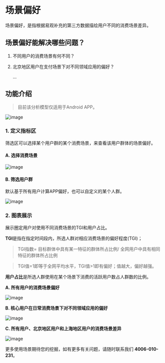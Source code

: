 # 场景偏好

场景偏好，是指根据易观补充的第三方数据描绘用户不同的消费场景差异。

## 场景偏好能解决哪些问题？
1. 不同用户的消费场景有何不同？
1. 北京地区用户在支付场景下对不同领域应用的偏好？

    …
   
## 功能介绍

> 目前该分析模型仅适用于Android APP。

![image](http://imguserradar.analysys.cn/fangzhou/img/2018/04/201804031948372751.png)

### 1. 定义指标区
筛选区可以选择某个用户群的某个消费场景，来查看该用户群体的场景偏好。

#### A. 选择消费场景

![image](http://imguserradar.analysys.cn/fangzhou/img/2018/04/201804031915477852.png)


#### B. 筛选用户群
默认基于所有用户计算APP偏好，也可以自定义的某个人群。

![image](http://imguserradar.analysys.cn/fangzhou/img/2018/04/201804022142037513.png)


### 2. 图表展示

展示圈定用户对使用不同消费场景的TGI和用户占比。

**TGI**是指在指定时间段内，所选人群对相应消费场景的偏好程度(TGI)；

> TGI指数= 目标群体中具有某一特征的群体所占比例/ 全网用户中具有相同特征的群体所占比例

> TGI值=1即等于全网平均水平，TGI值>1即有偏好；值越大，偏好越强。

**用户占比**是所选人群使用在某个场景下消费的活跃用户数占人群数的比例。

**A. 所有用户的消费场景偏好**

![image](http://imguserradar.analysys.cn/fangzhou/img/2018/04/201804031953028145.png)

**B. 核心用户在日常消费场景下对不同领域应用的偏好**

![image](http://imguserradar.analysys.cn/fangzhou/img/2018/04/201804031951293854.png)

**C. 所有用户、北京地区用户和上海地区用户的消费场景差异**

![image](http://imguserradar.analysys.cn/fangzhou/img/2018/04/201804031948377452.png)


更多使用场景期待您的挖掘，如有更多有关问题，请随时联系我们 **4006-010-231**。